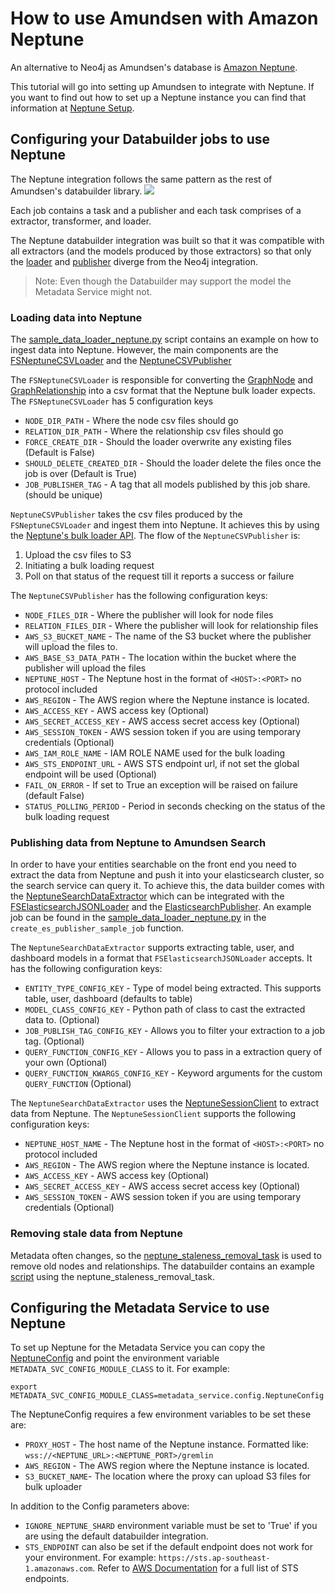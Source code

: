 # How to use Amundsen with Amazon Neptune

An alternative to Neo4j as Amundsen's database is [Amazon Neptune](https://docs.aws.amazon.com/neptune/latest/userguide/intro.html).

This tutorial will go into setting up Amundsen to integrate with Neptune. If you want to find out how to set up a
Neptune instance you can find that information at [Neptune Setup](https://docs.aws.amazon.com/neptune/latest/userguide/neptune-setup.html).

## Configuring your Databuilder jobs to use Neptune

The Neptune integration follows the same pattern as the rest of Amundsen's databuilder library.
<img src="https://raw.githubusercontent.com/amundsen-io/amundsendatabuilder/master/docs/assets/AmundsenDataBuilder.png"/>

Each job contains a task and a publisher and each task comprises of a extractor, transformer, and loader.

The Neptune databuilder integration was built so that it was compatible with all extractors 
(and the models produced by those extractors) so that only the [loader](https://github.com/amundsen-io/amundsen/blob/main/databuilder/databuilder/loader/file_system_neptune_csv_loader.py) 
and [publisher](https://github.com/amundsen-io/amundsen/blob/main/databuilder/databuilder/publisher/neptune_csv_publisher.py)
diverge from the Neo4j integration.

> Note: Even though the Databuilder may support the model the Metadata Service might not.  

### Loading data into Neptune

The [sample_data_loader_neptune.py](https://github.com/amundsen-io/amundsen/blob/main/databuilder/example/scripts/sample_data_loader_neptune.py)
script contains an example on how to ingest data into Neptune. However, the main components are the 
[FSNeptuneCSVLoader](https://github.com/amundsen-io/amundsen/blob/main/databuilder/databuilder/loader/file_system_neptune_csv_loader.py)
and the [NeptuneCSVPublisher](https://github.com/amundsen-io/amundsen/blob/main/databuilder/databuilder/publisher/neptune_csv_publisher.py)

The `FSNeptuneCSVLoader` is responsible for converting the [GraphNode](https://github.com/amundsen-io/amundsen/blob/main/databuilder/databuilder/models/graph_node.py)
and [GraphRelationship](https://github.com/amundsen-io/amundsen/blob/main/databuilder/databuilder/models/graph_relationship.py)
 into a csv format that the Neptune bulk loader expects. The `FSNeptuneCSVLoader` has 5 configuration keys

* `NODE_DIR_PATH` - Where the node csv files should go
* `RELATION_DIR_PATH` - Where the relationship csv files should go
* `FORCE_CREATE_DIR` - Should the loader overwrite any existing files (Default is False)
* `SHOULD_DELETE_CREATED_DIR` - Should the loader delete the files once the job is over (Default is True)
* `JOB_PUBLISHER_TAG` - A tag that all models published by this job share. (should be unique)

`NeptuneCSVPublisher` takes the csv files produced by the `FSNeptuneCSVLoader` and ingest them into 
Neptune. It achieves this by using the [Neptune's bulk loader API](https://docs.aws.amazon.com/neptune/latest/userguide/bulk-load.html).
The flow of the `NeptuneCSVPublisher` is:

1. Upload the csv files to S3
2. Initiating a bulk loading request
3. Poll on that status of the request till it reports a success or failure

The `NeptuneCSVPublisher` has the following configuration keys:

* `NODE_FILES_DIR` - Where the publisher will look for node files
* `RELATION_FILES_DIR` - Where the publisher will look for relationship files
* `AWS_S3_BUCKET_NAME` - The name of the S3 bucket where the publisher will upload the files to.
* `AWS_BASE_S3_DATA_PATH` - The location within the bucket where the publisher will upload the files
* `NEPTUNE_HOST` - The Neptune host in the format of `<HOST>:<PORT>` no protocol included
* `AWS_REGION` - The AWS region where the Neptune instance is located.
* `AWS_ACCESS_KEY` - AWS access key (Optional)
* `AWS_SECRET_ACCESS_KEY` - AWS access secret access key (Optional)
* `AWS_SESSION_TOKEN` - AWS session token if you are using temporary credentials (Optional)
* `AWS_IAM_ROLE_NAME` - IAM ROLE NAME used for the bulk loading
* `AWS_STS_ENDPOINT_URL` - AWS STS endpoint url, if not set the global endpoint will be used (Optional)
* `FAIL_ON_ERROR` - If set to True an exception will be raised on failure (default False)
* `STATUS_POLLING_PERIOD` - Period in seconds checking on the status of the bulk loading request

### Publishing data from Neptune to Amundsen Search

In order to have your entities searchable on the front end you need to extract the data from Neptune and push it
into your elasticsearch cluster, so the search service can query it. To achieve this, the data builder comes with the
[NeptuneSearchDataExtractor](https://github.com/amundsen-io/amundsen/blob/main/databuilder/databuilder/extractor/neptune_search_data_extractor.py)
which can be integrated with the [FSElasticsearchJSONLoader](https://github.com/amundsen-io/amundsen/blob/main/databuilder/databuilder/loader/file_system_elasticsearch_json_loader.py)
and the [ElasticsearchPublisher](https://github.com/amundsen-io/amundsen/blob/main/databuilder/databuilder/publisher/elasticsearch_publisher.py).
An example job can be found in the [sample_data_loader_neptune.py](https://github.com/amundsen-io/amundsen/blob/main/databuilder/example/scripts/sample_data_loader_neptune.py) 
in the `create_es_publisher_sample_job` function.

The `NeptuneSearchDataExtractor` supports extracting table, user, and dashboard models in a format that 
`FSElasticsearchJSONLoader` accepts. It has the following configuration keys:

* `ENTITY_TYPE_CONFIG_KEY` - Type of model being extracted. This supports table, user, dashboard (defaults to table)
* `MODEL_CLASS_CONFIG_KEY` - Python path of class to cast the extracted data to. (Optional)
* `JOB_PUBLISH_TAG_CONFIG_KEY` - Allows you to filter your extraction to a job tag. (Optional)
* `QUERY_FUNCTION_CONFIG_KEY` - Allows you to pass in a extraction query of your own (Optional)
* `QUERY_FUNCTION_KWARGS_CONFIG_KEY` - Keyword arguments for the custom `QUERY_FUNCTION` (Optional)

The `NeptuneSearchDataExtractor` uses the 
[NeptuneSessionClient](https://github.com/amundsen-io/amundsen/blob/main/databuilder/databuilder/clients/neptune_client.py) 
to extract data from Neptune.
The `NeptuneSessionClient` supports the following configuration keys:

* `NEPTUNE_HOST_NAME` - The Neptune host in the format of `<HOST>:<PORT>` no protocol included
* `AWS_REGION` - The AWS region where the Neptune instance is located.
* `AWS_ACCESS_KEY` - AWS access key (Optional)
* `AWS_SECRET_ACCESS_KEY` - AWS access secret access key (Optional)
* `AWS_SESSION_TOKEN` - AWS session token if you are using temporary credentials (Optional)

### Removing stale data from Neptune

Metadata often changes, so the [neptune_staleness_removal_task](https://github.com/amundsen-io/amundsen/blob/main/databuilder/databuilder/task/neptune_staleness_removal_task.py)
 is used to remove old nodes and relationships. The databuilder contains an example [script](https://github.com/amundsen-io/amundsen/blob/main/databuilder/example/scripts/sample_neptune_data_cleanup_job.py)
using the neptune_staleness_removal_task. 

## Configuring the Metadata Service to use Neptune

To set up Neptune for the Metadata Service you can copy the 
[NeptuneConfig](https://github.com/amundsen-io/amundsen/blob/main/metadata/metadata_service/config.py) and 
point the environment variable `METADATA_SVC_CONFIG_MODULE_CLASS` to it. For example:

```
export METADATA_SVC_CONFIG_MODULE_CLASS=metadata_service.config.NeptuneConfig
```

The NeptuneConfig requires a few environment variables to be set these are:

* `PROXY_HOST` - The host name of the Neptune instance. Formatted like: `wss://<NEPTUNE_URL>:<NEPTUNE_PORT>/gremlin`
* `AWS_REGION` - The AWS region where the Neptune instance is located.
* `S3_BUCKET_NAME`- The location where the proxy can upload S3 files for bulk uploader

In addition to the Config parameters above:
* `IGNORE_NEPTUNE_SHARD` environment variable must be set to 'True' if you are using the default databuilder integration.
* `STS_ENDPOINT` can also be set if the default endpoint does not work for your environment. For example: `https://sts.ap-southeast-1.amazonaws.com`. Refer to [AWS Documentation](https://docs.aws.amazon.com/general/latest/gr/sts.html) for a full list of STS endpoints.
